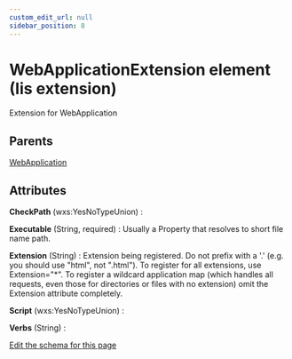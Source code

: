 ```yaml
---
custom_edit_url: null
sidebar_position: 8
---
```

# WebApplicationExtension element (Iis extension)
Extension for WebApplication

## Parents
[WebApplication](webapplication.md)

## Attributes
**CheckPath** (wxs:YesNoTypeUnion)
  : 

**Executable** (String, required)
  : Usually a Property that resolves to short file name path.

**Extension** (String)
  : Extension being registered. Do not prefix with a '.' (e.g. you should use "html", not ".html"). To register for all extensions, use Extension="*". To register a wildcard application map (which handles all requests, even those for directories or files with no extension) omit the Extension attribute completely.

**Script** (wxs:YesNoTypeUnion)
  : 

**Verbs** (String)
  : 


[Edit the schema for this page](https://github.com/wixtoolset/web/blob/master/src/xsd4/iis.xsd)